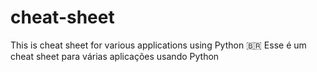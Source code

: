 # cheat-sheet
󠁧󠁢󠁥This is cheat sheet for various applications using Python
:brazil: Esse é um cheat sheet para várias aplicações usando Python
